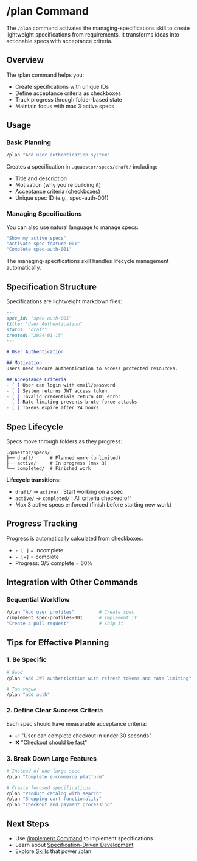# /plan Command

The `/plan` command activates the managing-specifications skill to create lightweight specifications from requirements. It transforms ideas into actionable specs with acceptance criteria.

## Overview

The /plan command helps you:
- Create specifications with unique IDs
- Define acceptance criteria as checkboxes
- Track progress through folder-based state
- Maintain focus with max 3 active specs

## Usage

### Basic Planning
```bash
/plan "Add user authentication system"
```

Creates a specification in `.quaestor/specs/draft/` including:
- Title and description
- Motivation (why you're building it)
- Acceptance criteria (checkboxes)
- Unique spec ID (e.g., spec-auth-001)

### Managing Specifications

You can also use natural language to manage specs:
```bash
"Show my active specs"
"Activate spec-feature-001"
"Complete spec-auth-001"
```

The managing-specifications skill handles lifecycle management automatically.

## Specification Structure

Specifications are lightweight markdown files:

```markdown
---
spec_id: "spec-auth-001"
title: "User Authentication"
status: "draft"
created: "2024-01-15"
---

# User Authentication

## Motivation
Users need secure authentication to access protected resources.

## Acceptance Criteria
- [ ] User can login with email/password
- [ ] System returns JWT access token
- [ ] Invalid credentials return 401 error
- [ ] Rate limiting prevents brute force attacks
- [ ] Tokens expire after 24 hours
```

## Spec Lifecycle

Specs move through folders as they progress:

```
.quaestor/specs/
├── draft/      # Planned work (unlimited)
├── active/     # In progress (max 3)
└── completed/  # Finished work
```

**Lifecycle transitions:**
- `draft/` → `active/` : Start working on a spec
- `active/` → `completed/` : All criteria checked off
- Max 3 active specs enforced (finish before starting new work)

## Progress Tracking

Progress is automatically calculated from checkboxes:
- `- [ ]` = incomplete
- `- [x]` = complete
- Progress: 3/5 complete = 60%

## Integration with Other Commands

### Sequential Workflow
```bash
/plan "Add user profiles"         # Create spec
/implement spec-profiles-001      # Implement it
"Create a pull request"           # Ship it
```

## Tips for Effective Planning

### 1. Be Specific
```bash
# Good
/plan "Add JWT authentication with refresh tokens and rate limiting"

# Too vague
/plan "add auth"
```

### 2. Define Clear Success Criteria
Each spec should have measurable acceptance criteria:
- ✅ "User can complete checkout in under 30 seconds"
- ❌ "Checkout should be fast"

### 3. Break Down Large Features
```bash
# Instead of one large spec
/plan "Complete e-commerce platform"

# Create focused specifications
/plan "Product catalog with search"
/plan "Shopping cart functionality"
/plan "Checkout and payment processing"
```

## Next Steps

- Use [/implement Command](implement.md) to implement specifications
- Learn about [Specification-Driven Development](../specs/overview.md)
- Explore [Skills](../skills/overview.md) that power /plan
